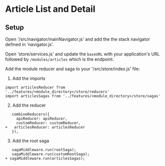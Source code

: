 # Article List and Detail

## Setup

Open '/src/navigator/mainNavigator.js' and add the the stack navigator defined in 'navigator.js'.

Open 'store/services.js' and update the `baseURL` with your application's URL followed by `/modules/articles` which is the endpoint.

Add the module reducer and saga to your '/src/store/index.js' file:
1. Add the imports
```
import articlesReducer from '../features/<module_directory>/store/reducers'
import articlesSagas from '../features/<module_directory>/store/sagas'
```
2. Add the reducer
```
   combineReducers({
     apiReducer: apiReducer,
     customReducer: customReducer,
+   articlesReducer: articlesReducer
   }),
```
3. Add the root saga
```
   sagaMiddleware.run(rootSaga);
   sagaMiddleware.run(customRootSaga);
+ sagaMiddleware.run(articlesSagas);
```